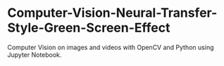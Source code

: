 # Computer-Vision-Neural-Transfer-Style-Green-Screen-Effect
Computer Vision on images and videos with OpenCV and Python using Jupyter Notebook.
